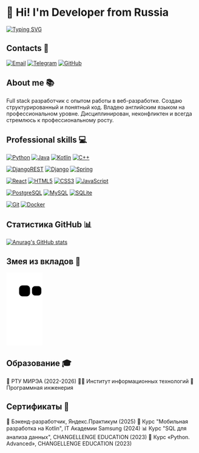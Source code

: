 # 👋 Hi! I'm Developer from Russia

[![Typing SVG](https://readme-typing-svg.herokuapp.com?font=Poppins&weight=600&size=25&pause=1000&color=1901BB&background=5A9DFF00&vCenter=true&width=435&height=35&lines=Full+Stack+Developer)](https://github.com/MishaAstanin)

## Contacts 📱
[![Email](https://img.shields.io/badge/Gmail-D14836?style=flat&logo=gmail&logoColor=white)](mailto:misha100904@gmail.com)
[![Telegram](https://img.shields.io/badge/Telegram-2CA5E0?style=flat&logo=telegram&logoColor=white)](https://t.me/MishaAstanin)
[![GitHub](https://img.shields.io/badge/GitHub-100000?style=flat&logo=github&logoColor=white)](https://github.com/MishaAstanin)

## About me 📚
Full stack разработчик с опытом работы в веб-разработке. Создаю структурированный и понятный код. Владею английским языком на профессиональном уровне. Дисциплинирован, неконфликтен и всегда стремлюсь к профессиональному росту.

## Professional skills 💻

[![Python](https://img.shields.io/badge/python-%2314354C.svg?style=for-the-badge&logo=python&logoColor=white)]()
[![Java](https://img.shields.io/badge/java-%23ED8B00.svg?style=for-the-badge&logo=java&logoColor=white)]()
[![Kotlin](https://img.shields.io/badge/kotlin-%237F52FF.svg?style=for-the-badge&logo=kotlin&logoColor=white)]()
[![C++](https://img.shields.io/badge/c++-%2300599C.svg?style=for-the-badge&logo=c%2B%2B&logoColor=white)]()

[![DjangoREST](https://img.shields.io/badge/DJANGO-REST-ff1709?style=for-the-badge&logo=django&logoColor=white&color=ff1709&labelColor=gray)]()
[![Django](https://img.shields.io/badge/django-%23092E20.svg?style=for-the-badge&logo=django&logoColor=white)]()
[![Spring](https://img.shields.io/badge/spring-%236DB33F.svg?style=for-the-badge&logo=spring&logoColor=white)]()

[![React](https://img.shields.io/badge/react-%2320232a.svg?style=for-the-badge&logo=react&logoColor=%2361DAFB)]()
[![HTML5](https://img.shields.io/badge/html5-%23E34F26.svg?style=for-the-badge&logo=html5&logoColor=white)]()
[![CSS3](https://img.shields.io/badge/css3-%231572B6DA.svg?style=for-the-badge&logo=css3&logoColor=white)]()
[![JavaScript](https://img.shields.io/badge/javascript-F7DF1E.svg?style=for-the-badge&logo=javascript&logoColor=black)]()

[![PostgreSQL](https://img.shields.io/badge/postgresql-%23316192.svg?style=for-the-badge&logo=postgresql&logoColor=white)]()
[![MySQL](https://img.shields.io/badge/mysql-%2300f.svg?style=for-the-badge&logo=mysql&logoColor=white)]()
[![SQLite](https://img.shields.io/badge/sqlite-%2307405e.svg?style=for-the-badge&logo=sqlite&logoColor=white)]()

[![Git](https://img.shields.io/badge/git-%23F05033.svg?style=for-the-badge&logo=git&logoColor=white)]()
[![Docker](https://img.shields.io/badge/docker-%230db7ed.svg?style=for-the-badge&logo=docker&logoColor=white)]()



## Статистика GitHub 📊
[![Anurag's GitHub stats](https://github-readme-stats.vercel.app/api?username=MishaAstanin&show_icons=true&theme=radical)](https://github.com/anuraghazra/github-readme-stats)

## Змея из вкладов 🐍
![Snake animation](https://github.com/MishaAstanin/MishaAstanin/blob/output/github-contribution-grid-snake.svg)

## Образование 🎓
🏫 РТУ МИРЭА (2022-2026)
👨‍💻 Институт информационных технологий
🔧 Программная инженерия

## Сертификаты 📜
🎯 Бэкенд-разработчик, Яндекс.Практикум (2025)
📱 Курс "Мобильная разработка на Kotlin", IT Академии Samsung (2024)
📊 Курс "SQL для анализа данных", CHANGELLENGE EDUCATION (2023)
🐍 Курс «Python. Advanced», CHANGELLENGE EDUCATION (2023)